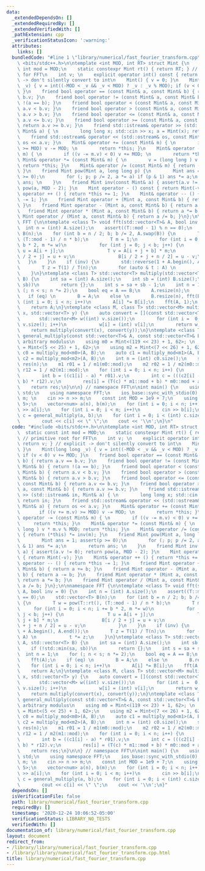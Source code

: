 ```yaml
---
data:
  _extendedDependsOn: []
  _extendedRequiredBy: []
  _extendedVerifiedWith: []
  _pathExtension: cpp
  _verificationStatusIcon: ':warning:'
  attributes:
    links: []
  bundledCode: "#line 1 \"library/numerical/fast_fourier_transform.cpp\"\n#include\
    \ <bits/stdc++.h>\n\ntemplate <int MOD, int RT> struct Mint {\n    static const\
    \ int mod = MOD;\n    static constexpr Mint rt() { return RT; } // primitive root\
    \ for FFT\n    int v; \n    explicit operator int() const { return v; } // explicit\
    \ -> don't silently convert to int\n    Mint() { v = 0; }\n    Mint(long long\
    \ _v) { v = int((-MOD < _v && _v < MOD) ? _v : _v % MOD); if (v < 0) v += MOD;\
    \ }\n    friend bool operator == (const Mint& a, const Mint& b) { return a.v ==\
    \ b.v; }\n    friend bool operator != (const Mint& a, const Mint& b) { return\
    \ !(a == b); }\n    friend bool operator < (const Mint& a, const Mint& b) { return\
    \ a.v < b.v; }\n    friend bool operator > (const Mint& a, const Mint& b) { return\
    \ a.v > b.v; }\n    friend bool operator <= (const Mint& a, const Mint& b) { return\
    \ a.v <= b.v; }\n    friend bool operator >= (const Mint& a, const Mint& b) {\
    \ return a.v >= b.v; }\n    friend std::istream& operator >> (std::istream& in,\
    \ Mint& a) { \n        long long x; std::cin >> x; a = Mint(x); return in; }\n\
    \    friend std::ostream& operator << (std::ostream& os, const Mint& a) { return\
    \ os << a.v; }\n    Mint& operator += (const Mint& m) { \n        if ((v += m.v)\
    \ >= MOD) v -= MOD; \n        return *this; }\n    Mint& operator -= (const Mint&\
    \ m) { \n        if ((v -= m.v) < 0) v += MOD; \n        return *this; }\n   \
    \ Mint& operator *= (const Mint& m) { \n        v = (long long ) v * m.v % MOD;\
    \ return *this; }\n    Mint& operator /= (const Mint& m) { return (*this) *= inv(m);\
    \ }\n    friend Mint pow(Mint a, long long p) {\n        Mint ans = 1; assert(p\
    \ >= 0);\n        for (; p; p /= 2, a *= a) if (p & 1) ans *= a;\n        return\
    \ ans; \n    }\n    friend Mint inv(const Mint& a) { assert(a.v != 0); return\
    \ pow(a, MOD - 2); }\n    Mint operator - () const { return Mint(-v); }\n    Mint&\
    \ operator ++ () { return *this += 1; }\n    Mint& operator -- () { return *this\
    \ -= 1; }\n    friend Mint operator + (Mint a, const Mint& b) { return a += b;\
    \ }\n    friend Mint operator - (Mint a, const Mint& b) { return a -= b; }\n \
    \   friend Mint operator * (Mint a, const Mint& b) { return a *= b; }\n    friend\
    \ Mint operator / (Mint a, const Mint& b) { return a /= b; }\n};\n\nnamespace\
    \ FFT {\n\ntemplate <class T> void fft(std::vector<T>& A, bool inv = 0) {\n  \
    \  int n = (int) A.size();\n    assert((T::mod - 1) % n == 0);\n    std::vector<T>\
    \ B(n);\n    for (int b = n / 2; b; b /= 2, A.swap(B)) {\n        T w = pow(T::rt(),\
    \ (T::mod - 1) / n * b);\n        T m = 1;\n        for (int i = 0; i < n; i +=\
    \ b * 2, m *= w)\n            for (int j = 0; j < b; j++) {\n                T\
    \ u = A[i + j];\n                T v = A[i + j + b] * m;\n                B[i\
    \ / 2 + j] = u + v;\n                B[i / 2 + j + n / 2] = u - v;\n         \
    \   }\n    }\n    if (inv) {\n        std::reverse(1 + A.begin(), A.end());\n\
    \        T z = T(1) / T(n);\n        for (auto & t : A) \n            t *= z;\n\
    \    }\n}\ntemplate <class T> std::vector<T> multiply(std::vector<T> A, std::vector<T>\
    \ B) {\n    int sa = (int) A.size();\n    int sb = (int) B.size();\n    if (!std::min(sa,\
    \ sb))\n        return {};\n    int s = sa + sb - 1;\n    int n = 1;\n    for\
    \ (; n < s; n *= 2);\n    bool eq = A == B;\n    A.resize(n);\n    fft(A);\n \
    \   if (eq) \n        B = A;\n    else \n        B.resize(n), fft(B);\n    for\
    \ (int i = 0; i < n; i++)\n        A[i] *= B[i];\n    fft(A, 1);\n    A.resize(s);\n\
    \    return A;\n}\ntemplate <class M, class T> std::vector<M> multiply_mod(std::vector<T>\
    \ x, std::vector<T> y) {\n    auto convert = [](const std::vector<T>& v) {\n \
    \       std::vector<M> w((int) v.size());\n        for (int i =  0; i < (int)\
    \ v.size(); i++)\n            w[i] = (int) v[i];\n        return w;\n    };\n\
    \    return multiply(convert(x), convert(y));\n}\ntemplate <class T> std::vector<T>\
    \ general_multiply(const std::vector<T>& A, const std::vector<T>& B) { \n    //\
    \ arbitrary modulus\n    using m0 = Mint<(119 << 23) + 1, 62>; \n    using m1\
    \ = Mint<(5 << 25) + 1, 62>;\n    using m2 = Mint<(7 << 26) + 1, 62>;\n    auto\
    \ c0 = multiply_mod<m0>(A, B);\n    auto c1 = multiply_mod<m1>(A, B);\n    auto\
    \ c2 = multiply_mod<m2>(A, B);\n    int n = (int) c0.size();\n    std::vector<T>\
    \ res(n);\n    m1 r01 = 1 / m1(m0::mod);\n    m2 r02 = 1 / m2(m0::mod);\n    m2\
    \ r12 = 1 / m2(m1::mod);\n    for (int i = 0; i < n; i++) {\n        int a = c0[i].v;\n\
    \        int b = ((c1[i] - a) * r01).v;\n        int c = (((c2[i] - a) * r02 -\
    \ b) * r12).v;\n        res[i] = (T(c) * m1::mod + b) * m0::mod + a;\n    }\n\
    \    return res;\n}\n\n} // namespace FFT\n\nint main() {\n    using namespace\
    \ std;\n    using namespace FFT;\n    ios_base::sync_with_stdio(0);\n    int n,\
    \ m; \n    cin >> n >> m;\n    const int MOD = 1e9 + 7;\n    using num = Mint<MOD,\
    \ 5>;\n    vector<num> a(n), b(m);\n    for (int i = 0; i < n; i++)\n        cin\
    \ >> a[i];\n    for (int i = 0; i < m; i++)\n        cin >> b[i];\n    vector<num>\
    \ c = general_multiply(a, b);\n    for (int i = 0; i < (int) c.size(); i++)\n\
    \        cout << c[i] << \" \";\n    cout << '\\n';\n}\n"
  code: "#include <bits/stdc++.h>\n\ntemplate <int MOD, int RT> struct Mint {\n  \
    \  static const int mod = MOD;\n    static constexpr Mint rt() { return RT; }\
    \ // primitive root for FFT\n    int v; \n    explicit operator int() const {\
    \ return v; } // explicit -> don't silently convert to int\n    Mint() { v = 0;\
    \ }\n    Mint(long long _v) { v = int((-MOD < _v && _v < MOD) ? _v : _v % MOD);\
    \ if (v < 0) v += MOD; }\n    friend bool operator == (const Mint& a, const Mint&\
    \ b) { return a.v == b.v; }\n    friend bool operator != (const Mint& a, const\
    \ Mint& b) { return !(a == b); }\n    friend bool operator < (const Mint& a, const\
    \ Mint& b) { return a.v < b.v; }\n    friend bool operator > (const Mint& a, const\
    \ Mint& b) { return a.v > b.v; }\n    friend bool operator <= (const Mint& a,\
    \ const Mint& b) { return a.v <= b.v; }\n    friend bool operator >= (const Mint&\
    \ a, const Mint& b) { return a.v >= b.v; }\n    friend std::istream& operator\
    \ >> (std::istream& in, Mint& a) { \n        long long x; std::cin >> x; a = Mint(x);\
    \ return in; }\n    friend std::ostream& operator << (std::ostream& os, const\
    \ Mint& a) { return os << a.v; }\n    Mint& operator += (const Mint& m) { \n \
    \       if ((v += m.v) >= MOD) v -= MOD; \n        return *this; }\n    Mint&\
    \ operator -= (const Mint& m) { \n        if ((v -= m.v) < 0) v += MOD; \n   \
    \     return *this; }\n    Mint& operator *= (const Mint& m) { \n        v = (long\
    \ long ) v * m.v % MOD; return *this; }\n    Mint& operator /= (const Mint& m)\
    \ { return (*this) *= inv(m); }\n    friend Mint pow(Mint a, long long p) {\n\
    \        Mint ans = 1; assert(p >= 0);\n        for (; p; p /= 2, a *= a) if (p\
    \ & 1) ans *= a;\n        return ans; \n    }\n    friend Mint inv(const Mint&\
    \ a) { assert(a.v != 0); return pow(a, MOD - 2); }\n    Mint operator - () const\
    \ { return Mint(-v); }\n    Mint& operator ++ () { return *this += 1; }\n    Mint&\
    \ operator -- () { return *this -= 1; }\n    friend Mint operator + (Mint a, const\
    \ Mint& b) { return a += b; }\n    friend Mint operator - (Mint a, const Mint&\
    \ b) { return a -= b; }\n    friend Mint operator * (Mint a, const Mint& b) {\
    \ return a *= b; }\n    friend Mint operator / (Mint a, const Mint& b) { return\
    \ a /= b; }\n};\n\nnamespace FFT {\n\ntemplate <class T> void fft(std::vector<T>&\
    \ A, bool inv = 0) {\n    int n = (int) A.size();\n    assert((T::mod - 1) % n\
    \ == 0);\n    std::vector<T> B(n);\n    for (int b = n / 2; b; b /= 2, A.swap(B))\
    \ {\n        T w = pow(T::rt(), (T::mod - 1) / n * b);\n        T m = 1;\n   \
    \     for (int i = 0; i < n; i += b * 2, m *= w)\n            for (int j = 0;\
    \ j < b; j++) {\n                T u = A[i + j];\n                T v = A[i +\
    \ j + b] * m;\n                B[i / 2 + j] = u + v;\n                B[i / 2\
    \ + j + n / 2] = u - v;\n            }\n    }\n    if (inv) {\n        std::reverse(1\
    \ + A.begin(), A.end());\n        T z = T(1) / T(n);\n        for (auto & t :\
    \ A) \n            t *= z;\n    }\n}\ntemplate <class T> std::vector<T> multiply(std::vector<T>\
    \ A, std::vector<T> B) {\n    int sa = (int) A.size();\n    int sb = (int) B.size();\n\
    \    if (!std::min(sa, sb))\n        return {};\n    int s = sa + sb - 1;\n  \
    \  int n = 1;\n    for (; n < s; n *= 2);\n    bool eq = A == B;\n    A.resize(n);\n\
    \    fft(A);\n    if (eq) \n        B = A;\n    else \n        B.resize(n), fft(B);\n\
    \    for (int i = 0; i < n; i++)\n        A[i] *= B[i];\n    fft(A, 1);\n    A.resize(s);\n\
    \    return A;\n}\ntemplate <class M, class T> std::vector<M> multiply_mod(std::vector<T>\
    \ x, std::vector<T> y) {\n    auto convert = [](const std::vector<T>& v) {\n \
    \       std::vector<M> w((int) v.size());\n        for (int i =  0; i < (int)\
    \ v.size(); i++)\n            w[i] = (int) v[i];\n        return w;\n    };\n\
    \    return multiply(convert(x), convert(y));\n}\ntemplate <class T> std::vector<T>\
    \ general_multiply(const std::vector<T>& A, const std::vector<T>& B) { \n    //\
    \ arbitrary modulus\n    using m0 = Mint<(119 << 23) + 1, 62>; \n    using m1\
    \ = Mint<(5 << 25) + 1, 62>;\n    using m2 = Mint<(7 << 26) + 1, 62>;\n    auto\
    \ c0 = multiply_mod<m0>(A, B);\n    auto c1 = multiply_mod<m1>(A, B);\n    auto\
    \ c2 = multiply_mod<m2>(A, B);\n    int n = (int) c0.size();\n    std::vector<T>\
    \ res(n);\n    m1 r01 = 1 / m1(m0::mod);\n    m2 r02 = 1 / m2(m0::mod);\n    m2\
    \ r12 = 1 / m2(m1::mod);\n    for (int i = 0; i < n; i++) {\n        int a = c0[i].v;\n\
    \        int b = ((c1[i] - a) * r01).v;\n        int c = (((c2[i] - a) * r02 -\
    \ b) * r12).v;\n        res[i] = (T(c) * m1::mod + b) * m0::mod + a;\n    }\n\
    \    return res;\n}\n\n} // namespace FFT\n\nint main() {\n    using namespace\
    \ std;\n    using namespace FFT;\n    ios_base::sync_with_stdio(0);\n    int n,\
    \ m; \n    cin >> n >> m;\n    const int MOD = 1e9 + 7;\n    using num = Mint<MOD,\
    \ 5>;\n    vector<num> a(n), b(m);\n    for (int i = 0; i < n; i++)\n        cin\
    \ >> a[i];\n    for (int i = 0; i < m; i++)\n        cin >> b[i];\n    vector<num>\
    \ c = general_multiply(a, b);\n    for (int i = 0; i < (int) c.size(); i++)\n\
    \        cout << c[i] << \" \";\n    cout << '\\n';\n}"
  dependsOn: []
  isVerificationFile: false
  path: library/numerical/fast_fourier_transform.cpp
  requiredBy: []
  timestamp: '2020-12-24 10:06:52-05:00'
  verificationStatus: LIBRARY_NO_TESTS
  verifiedWith: []
documentation_of: library/numerical/fast_fourier_transform.cpp
layout: document
redirect_from:
- /library/library/numerical/fast_fourier_transform.cpp
- /library/library/numerical/fast_fourier_transform.cpp.html
title: library/numerical/fast_fourier_transform.cpp
---
```

